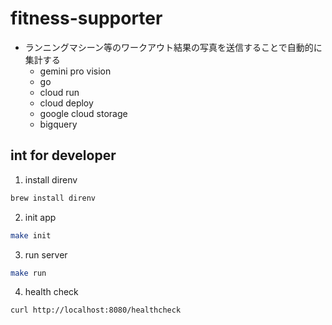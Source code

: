 # fitness-supporter

- ランニングマシーン等のワークアウト結果の写真を送信することで自動的に集計する
  - gemini pro vision
  - go
  - cloud run
  - cloud deploy
  - google cloud storage
  - bigquery

## int for developer

1. install direnv

```bash
brew install direnv
```

2. init app

```bash
make init
```

3. run server

```bash
make run
```

4. health check

```bash
curl http://localhost:8080/healthcheck
```
